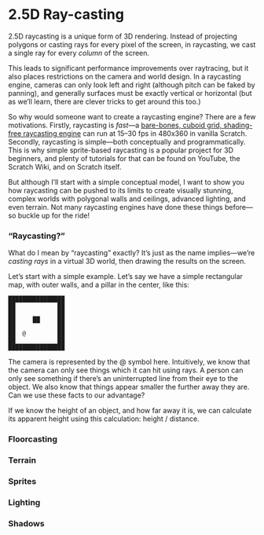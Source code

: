 # 2.5D Ray-casting

2.5D raycasting is a unique form of 3D rendering. Instead of projecting polygons or casting rays for every pixel of the screen, in raycasting, we cast a single ray for every *column* of the screen.

This leads to significant performance improvements over raytracing, but it also places restrictions on the camera and world design. In a raycasting engine, cameras can only look left and right (although pitch can be faked by panning), and generally surfaces must be exactly vertical or horizontal (but as we’ll learn, there are clever tricks to get around this too.)

So why would someone want to create a raycasting engine? There are a few motivations. Firstly, raycasting is *fast*—a [bare-bones, cuboid grid, shading-free raycasting engine](https://scratch.mit.edu/projects/686835854/) can run at 15–30 fps in 480x360 in vanilla Scratch. Secondly, raycasting is simple—both conceptually and programmatically. This is why simple sprite-based raycasting is a popular project for 3D beginners, and plenty of tutorials for that can be found on YouTube, the Scratch Wiki, and on Scratch itself.

But although I’ll start with a simple conceptual model, I want to show you how raycasting can be pushed to its limits to create visually stunning, complex worlds with polygonal walls and ceilings, advanced lighting, and even terrain. Not many raycasting engines have done these things before—so buckle up for the ride\!

### “Raycasting?”

What do I mean by “raycasting” exactly? It’s just as the name implies—we’re *casting rays* in a virtual 3D world, then drawing the results on the screen.

Let’s start with a simple example. Let’s say we have a simple rectangular map, with outer walls, and a pillar in the center, like this:

    ████████████████
    ██            ██
    ██            ██
    ██     ██     ██
    ██            ██
    ██  @         ██
    ██            ██
    ████████████████


The camera is represented by the @ symbol here. Intuitively, we know that the camera can only see things which it can hit using rays. A person can only see something if there’s an uninterrupted line from their eye to the object. We also know that things appear smaller the further away they are. Can we use these facts to our advantage?

If we know the height of an object, and how far away it is, we can calculate its apparent height using this calculation: height / distance.

### Floorcasting


### Terrain

### Sprites

### 

### Lighting

### Shadows

### 

